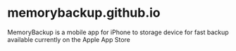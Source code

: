 # memorybackup.github.io
MemoryBackup is a mobile app for iPhone to storage device for fast backup available currently on the Apple App Store

